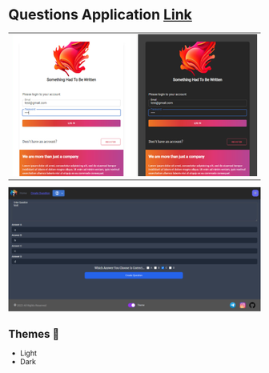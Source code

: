# Questions Application [Link](https://questions-app-bek.vercel.app)

<table>
    <tbody>
        <tr>
            <td><img src="./screenshot/light.png" /></td>
            <td><img src="./screenshot/dark.png" /></td>
        </tr>
    </tbody>
</table>

![NewQuestion](./screenshot/new-question.png)

## Themes 🌈
* Light
* Dark
